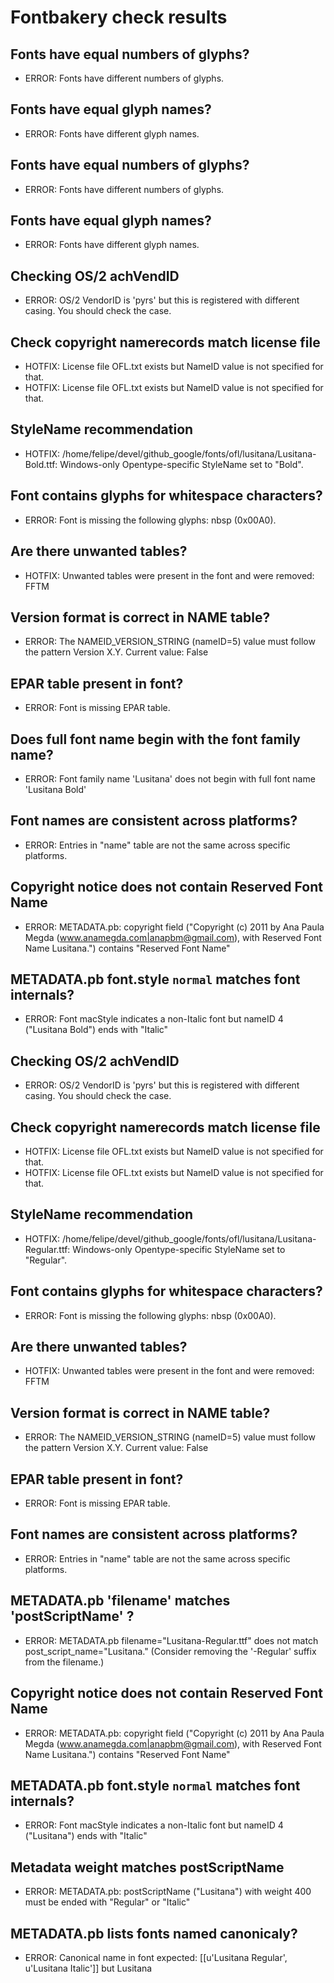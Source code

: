 # Fontbakery check results
## Fonts have equal numbers of glyphs?
* ERROR: Fonts have different numbers of glyphs.

## Fonts have equal glyph names?
* ERROR: Fonts have different glyph names.

## Fonts have equal numbers of glyphs?
* ERROR: Fonts have different numbers of glyphs.

## Fonts have equal glyph names?
* ERROR: Fonts have different glyph names.

## Checking OS/2 achVendID
* ERROR: OS/2 VendorID is 'pyrs' but this is registered with different casing. You should check the case.

## Check copyright namerecords match license file
* HOTFIX: License file OFL.txt exists but NameID value is not specified for that.
* HOTFIX: License file OFL.txt exists but NameID value is not specified for that.

## StyleName recommendation
* HOTFIX: /home/felipe/devel/github_google/fonts/ofl/lusitana/Lusitana-Bold.ttf: Windows-only Opentype-specific StyleName set to "Bold".

## Font contains glyphs for whitespace characters?
* ERROR: Font is missing the following glyphs: nbsp (0x00A0).

## Are there unwanted tables?
* HOTFIX: Unwanted tables were present in the font and were removed: FFTM

## Version format is correct in NAME table?
* ERROR: The NAMEID_VERSION_STRING (nameID=5) value must follow the pattern Version X.Y. Current value: False

## EPAR table present in font?
* ERROR: Font is missing EPAR table.

## Does full font name begin with the font family name?
* ERROR: Font family name 'Lusitana' does not begin with full font name 'Lusitana Bold'

## Font names are consistent across platforms?
* ERROR: Entries in "name" table are not the same across specific platforms.

## Copyright notice does not contain Reserved Font Name
* ERROR: METADATA.pb: copyright field ("Copyright (c) 2011 by Ana Paula Megda (www.anamegda.com|anapbm@gmail.com), with Reserved Font Name Lusitana.") contains "Reserved Font Name"

## METADATA.pb font.style `normal` matches font internals?
* ERROR: Font macStyle indicates a non-Italic font but nameID 4 ("Lusitana Bold") ends with "Italic"

## Checking OS/2 achVendID
* ERROR: OS/2 VendorID is 'pyrs' but this is registered with different casing. You should check the case.

## Check copyright namerecords match license file
* HOTFIX: License file OFL.txt exists but NameID value is not specified for that.
* HOTFIX: License file OFL.txt exists but NameID value is not specified for that.

## StyleName recommendation
* HOTFIX: /home/felipe/devel/github_google/fonts/ofl/lusitana/Lusitana-Regular.ttf: Windows-only Opentype-specific StyleName set to "Regular".

## Font contains glyphs for whitespace characters?
* ERROR: Font is missing the following glyphs: nbsp (0x00A0).

## Are there unwanted tables?
* HOTFIX: Unwanted tables were present in the font and were removed: FFTM

## Version format is correct in NAME table?
* ERROR: The NAMEID_VERSION_STRING (nameID=5) value must follow the pattern Version X.Y. Current value: False

## EPAR table present in font?
* ERROR: Font is missing EPAR table.

## Font names are consistent across platforms?
* ERROR: Entries in "name" table are not the same across specific platforms.

## METADATA.pb 'filename' matches 'postScriptName' ?
* ERROR: METADATA.pb filename="Lusitana-Regular.ttf" does not match post_script_name="Lusitana." (Consider removing the '-Regular' suffix from the filename.)

## Copyright notice does not contain Reserved Font Name
* ERROR: METADATA.pb: copyright field ("Copyright (c) 2011 by Ana Paula Megda (www.anamegda.com|anapbm@gmail.com), with Reserved Font Name Lusitana.") contains "Reserved Font Name"

## METADATA.pb font.style `normal` matches font internals?
* ERROR: Font macStyle indicates a non-Italic font but nameID 4 ("Lusitana") ends with "Italic"

## Metadata weight matches postScriptName
* ERROR: METADATA.pb: postScriptName ("Lusitana") with weight 400 must be ended with "Regular" or "Italic"

## METADATA.pb lists fonts named canonicaly?
* ERROR: Canonical name in font expected: [[u'Lusitana Regular', u'Lusitana Italic']] but Lusitana

